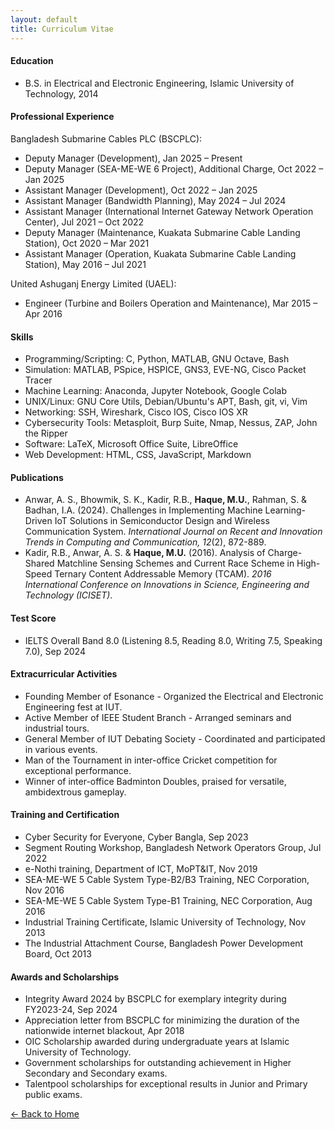 ```yaml
---
layout: default
title: Curriculum Vitae
---
```


#### Education

* B.S. in Electrical and Electronic Engineering, Islamic University of Technology, 2014

#### Professional Experience

Bangladesh Submarine Cables PLC (BSCPLC):
* Deputy Manager (Development), Jan 2025 – Present
* Deputy Manager (SEA-ME-WE 6 Project), Additional Charge, Oct 2022 – Jan 2025
* Assistant Manager (Development), Oct 2022 – Jan 2025
* Assistant Manager (Bandwidth Planning), May 2024 – Jul 2024
* Assistant Manager (International Internet Gateway Network Operation Center), Jul 2021 – Oct 2022
* Deputy Manager (Maintenance, Kuakata Submarine Cable Landing Station), Oct 2020 – Mar 2021
* Assistant Manager (Operation, Kuakata Submarine Cable Landing Station), May 2016 – Jul 2021

United Ashuganj Energy Limited (UAEL):
* Engineer (Turbine and Boilers Operation and Maintenance), Mar 2015 – Apr 2016

#### Skills

* Programming/Scripting: C, Python, MATLAB, GNU Octave, Bash
* Simulation: MATLAB, PSpice, HSPICE, GNS3, EVE-NG, Cisco Packet Tracer
* Machine Learning: Anaconda, Jupyter Notebook, Google Colab
* UNIX/Linux: GNU Core Utils, Debian/Ubuntu's APT, Bash, git, vi, Vim
* Networking: SSH, Wireshark, Cisco IOS, Cisco IOS XR
* Cybersecurity Tools: Metasploit, Burp Suite, Nmap, Nessus, ZAP, John the Ripper
* Software: LaTeX, Microsoft Office Suite, LibreOffice
* Web Development: HTML, CSS, JavaScript, Markdown

#### Publications

* Anwar, A. S., Bhowmik, S. K., Kadir, R.B., **Haque, M.U.**, Rahman, S. & Badhan, I.A. (2024). Challenges in Implementing Machine Learning-Driven IoT Solutions in Semiconductor Design and Wireless Communication System. *International Journal on Recent and Innovation Trends in Computing and Communication, 12*(2), 872-889.
* Kadir, R.B., Anwar, A. S. & **Haque, M.U.** (2016). Analysis of Charge-Shared Matchline Sensing Schemes and Current Race Scheme in High-Speed Ternary Content Addressable Memory (TCAM). *2016 International Conference on Innovations in Science, Engineering and Technology (ICISET)*.

#### Test Score

* IELTS Overall Band 8.0 (Listening 8.5, Reading 8.0, Writing 7.5, Speaking 7.0), Sep 2024

#### Extracurricular Activities

* Founding Member of Esonance - Organized the Electrical and Electronic Engineering fest at IUT.
* Active Member of IEEE Student Branch - Arranged seminars and industrial tours.
* General Member of IUT Debating Society - Coordinated and participated in various events.
* Man of the Tournament in inter-office Cricket competition for exceptional performance.
* Winner of inter-office Badminton Doubles, praised for versatile, ambidextrous gameplay.

#### Training and Certification

* Cyber Security for Everyone, Cyber Bangla, Sep 2023
* Segment Routing Workshop, Bangladesh Network Operators Group, Jul 2022
* e-Nothi training, Department of ICT, MoPT&IT, Nov 2019
* SEA-ME-WE 5 Cable System Type-B2/B3 Training, NEC Corporation, Nov 2016
* SEA-ME-WE 5 Cable System Type-B1 Training, NEC Corporation, Aug 2016
* Industrial Training Certificate, Islamic University of Technology, Nov 2013
* The Industrial Attachment Course, Bangladesh Power Development Board, Oct 2013

#### Awards and Scholarships

* Integrity Award 2024 by BSCPLC for exemplary integrity during FY2023-24, Sep 2024
* Appreciation letter from BSCPLC for minimizing the duration of the nationwide internet blackout, Apr 2018
* OIC Scholarship awarded during undergraduate years at Islamic University of Technology.
* Government scholarships for outstanding achievement in Higher Secondary and Secondary exams.
* Talentpool scholarships for exceptional results in Junior and Primary public exams.

[← Back to Home](/)